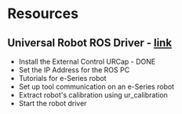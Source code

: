 # Resources
## Universal Robot ROS Driver - [link](https://github.com/ros-industrial/universal_robot)
- Install the External Control URCap - DONE
- Set the IP Address for the ROS PC 
- Tutorials for e-Series robot
- Set up tool communication on an e-Series robot
- Extract robot's calibration using ur_calibration
- Start the robot driver